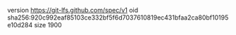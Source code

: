 version https://git-lfs.github.com/spec/v1
oid sha256:920c992eaf85103ce332bf5f6d7037610819ec431bfaa2ca80bf10195e10d284
size 1900
